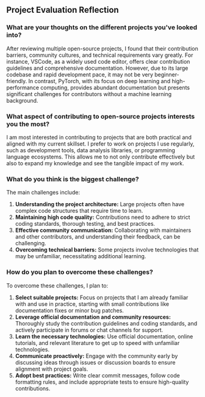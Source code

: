 ## Project Evaluation Reflection

### What are your thoughts on the different projects you've looked into?
After reviewing multiple open-source projects, I found that their contribution barriers, community cultures, and technical requirements vary greatly. For instance, VSCode, as a widely used code editor, offers clear contribution guidelines and comprehensive documentation. However, due to its large codebase and rapid development pace, it may not be very beginner-friendly. In contrast, PyTorch, with its focus on deep learning and high-performance computing, provides abundant documentation but presents significant challenges for contributors without a machine learning background.
<!--more-->
### What aspect of contributing to open-source projects interests you the most?
I am most interested in contributing to projects that are both practical and aligned with my current skillset. I prefer to work on projects I use regularly, such as development tools, data analysis libraries, or programming language ecosystems. This allows me to not only contribute effectively but also to expand my knowledge and see the tangible impact of my work.

### What do you think is the biggest challenge?
The main challenges include:
1. **Understanding the project architecture:** Large projects often have complex code structures that require time to learn.
2. **Maintaining high code quality:** Contributions need to adhere to strict coding standards, thorough testing, and best practices.
3. **Effective community communication:** Collaborating with maintainers and other contributors, and understanding their feedback, can be challenging.
4. **Overcoming technical barriers:** Some projects involve technologies that may be unfamiliar, necessitating additional learning.

### How do you plan to overcome these challenges?
To overcome these challenges, I plan to:
1. **Select suitable projects:** Focus on projects that I am already familiar with and use in practice, starting with small contributions like documentation fixes or minor bug patches.
2. **Leverage official documentation and community resources:** Thoroughly study the contribution guidelines and coding standards, and actively participate in forums or chat channels for support.
3. **Learn the necessary technologies:** Use official documentation, online tutorials, and relevant literature to get up to speed with unfamiliar technologies.
4. **Communicate proactively:** Engage with the community early by discussing ideas through issues or discussion boards to ensure alignment with project goals.
5. **Adopt best practices:** Write clear commit messages, follow code formatting rules, and include appropriate tests to ensure high-quality contributions.
